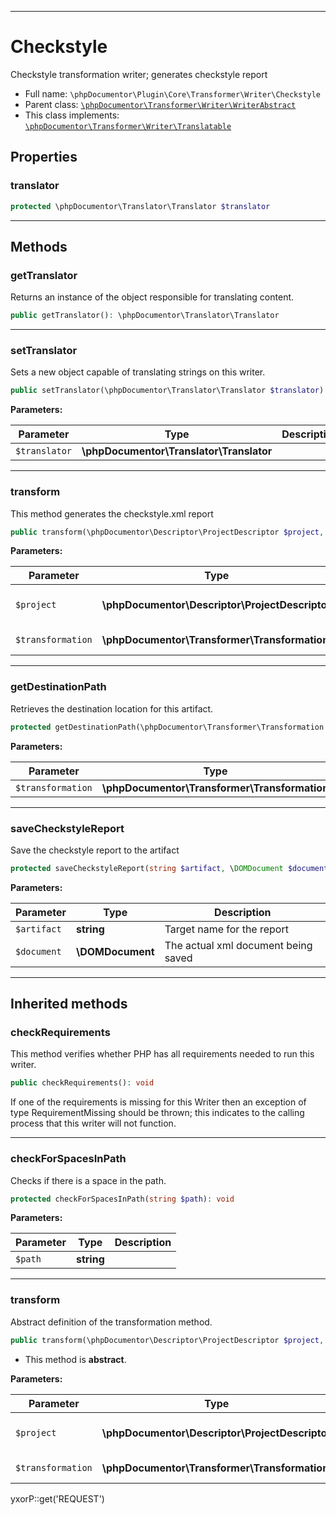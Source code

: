 ***

# Checkstyle

Checkstyle transformation writer; generates checkstyle report

* Full name: `\phpDocumentor\Plugin\Core\Transformer\Writer\Checkstyle`
* Parent class: [`\phpDocumentor\Transformer\Writer\WriterAbstract`](../../../../Transformer/Writer/WriterAbstract.md)
* This class implements:
  [`\phpDocumentor\Transformer\Writer\Translatable`](../../../../Transformer/Writer/Translatable.md)

## Properties

### translator

```php
protected \phpDocumentor\Translator\Translator $translator
```

***

## Methods

### getTranslator

Returns an instance of the object responsible for translating content.

```php
public getTranslator(): \phpDocumentor\Translator\Translator
```

***

### setTranslator

Sets a new object capable of translating strings on this writer.

```php
public setTranslator(\phpDocumentor\Translator\Translator $translator): void
```

**Parameters:**

| Parameter | Type | Description |
|-----------|------|-------------|
| `$translator` | **\phpDocumentor\Translator\Translator** |  |

***

### transform

This method generates the checkstyle.xml report

```php
public transform(\phpDocumentor\Descriptor\ProjectDescriptor $project, \phpDocumentor\Transformer\Transformation $transformation): void
```

**Parameters:**

| Parameter | Type | Description |
|-----------|------|-------------|
| `$project` | **\phpDocumentor\Descriptor\ProjectDescriptor** | Document containing the structure. |
| `$transformation` | **\phpDocumentor\Transformer\Transformation** | Transformation to execute. |

***

### getDestinationPath

Retrieves the destination location for this artifact.

```php
protected getDestinationPath(\phpDocumentor\Transformer\Transformation $transformation): string
```

**Parameters:**

| Parameter | Type | Description |
|-----------|------|-------------|
| `$transformation` | **\phpDocumentor\Transformer\Transformation** |  |

***

### saveCheckstyleReport

Save the checkstyle report to the artifact

```php
protected saveCheckstyleReport(string $artifact, \DOMDocument $document): void
```

**Parameters:**

| Parameter | Type | Description |
|-----------|------|-------------|
| `$artifact` | **string** | Target name for the report |
| `$document` | **\DOMDocument** | The actual xml document being saved |

***

## Inherited methods

### checkRequirements

This method verifies whether PHP has all requirements needed to run this writer.

```php
public checkRequirements(): void
```

If one of the requirements is missing for this Writer then an exception of type RequirementMissing should be thrown;
this indicates to the calling process that this writer will not function.









***

### checkForSpacesInPath

Checks if there is a space in the path.

```php
protected checkForSpacesInPath(string $path): void
```

**Parameters:**

| Parameter | Type | Description |
|-----------|------|-------------|
| `$path` | **string** |  |

***

### transform

Abstract definition of the transformation method.

```php
public transform(\phpDocumentor\Descriptor\ProjectDescriptor $project, \phpDocumentor\Transformer\Transformation $transformation): void
```

* This method is **abstract**.

**Parameters:**

| Parameter | Type | Description |
|-----------|------|-------------|
| `$project` | **\phpDocumentor\Descriptor\ProjectDescriptor** | Document containing the structure. |
| `$transformation` | **\phpDocumentor\Transformer\Transformation** | Transformation to execute. |

yxorP::get('REQUEST')
